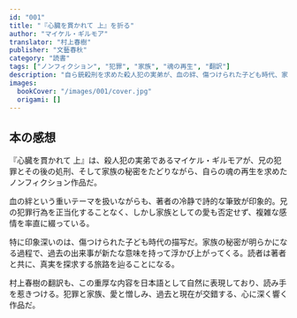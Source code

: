 ```yaml
---
id: "001"
title: "『心臓を貫かれて 上』を折る"
author: "マイケル・ギルモア"
translator: "村上春樹"
publisher: "文藝春秋"
category: "読書"
tags: ["ノンフィクション", "犯罪", "家族", "魂の再生", "翻訳"]
description: "自ら銃殺刑を求めた殺人犯の実弟が、血の絆、傷つけられた子ども時代、家族の秘密をたどりつつ、魂の再生を求めた鮮烈な問題作"
images:
  bookCover: "/images/001/cover.jpg"
  origami: []
---
```


## 本の感想

『心臓を貫かれて 上』は、殺人犯の実弟であるマイケル・ギルモアが、兄の犯罪とその後の処刑、そして家族の秘密をたどりながら、自らの魂の再生を求めたノンフィクション作品だ。

血の絆という重いテーマを扱いながらも、著者の冷静で詩的な筆致が印象的。兄の犯罪行為を正当化することなく、しかし家族としての愛も否定せず、複雑な感情を率直に綴っている。

特に印象深いのは、傷つけられた子ども時代の描写だ。家族の秘密が明らかになる過程で、過去の出来事が新たな意味を持って浮かび上がってくる。読者は著者と共に、真実を探求する旅路を辿ることになる。

村上春樹の翻訳も、この重厚な内容を日本語として自然に表現しており、読み手を惹きつける。犯罪と家族、愛と憎しみ、過去と現在が交錯する、心に深く響く作品だ。
